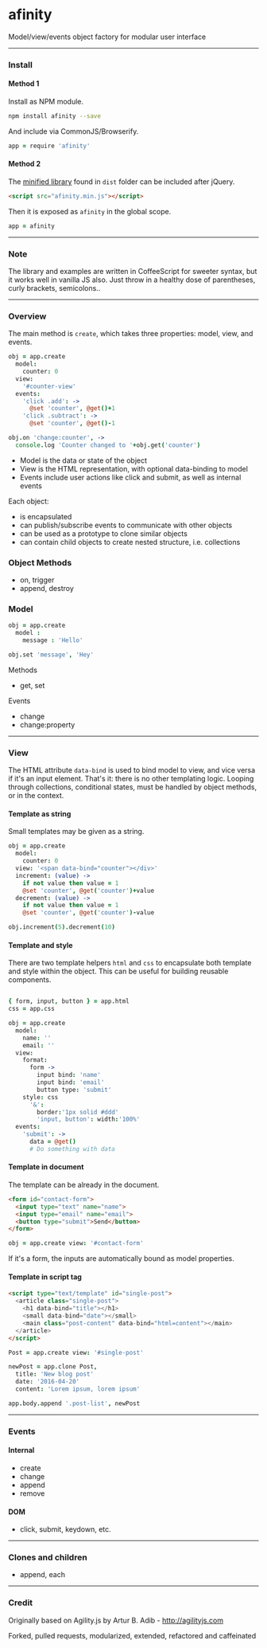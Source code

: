 # afinity

Model/view/events object factory for modular user interface

---

### Install

#### Method 1

Install as NPM module.

```bash
npm install afinity --save
```

And include via CommonJS/Browserify.

```coffeescript
app = require 'afinity'
```

#### Method 2

The [minified library](https://github.com/eliot-akira/afinity/blob/master/dist/afinity.min.js) found in `dist` folder can be included after jQuery.

```html
<script src="afinity.min.js"></script>
```

Then it is exposed as `afinity` in the global scope.

```coffeescript
app = afinity
```

---

### Note

The library and examples are written in CoffeeScript for sweeter syntax, but it works well in vanilla JS also. Just throw in a healthy dose of parentheses, curly brackets, semicolons..

---

### Overview

The main method is `create`, which takes three properties: model, view, and events.

```coffeescript
obj = app.create
  model:
    counter: 0
  view:
    '#counter-view'
  events:
    'click .add': ->
      @set 'counter', @get()+1
    'click .subtract': ->
      @set 'counter', @get()-1

obj.on 'change:counter', ->
  console.log 'Counter changed to '+obj.get('counter')
```

- Model is the data or state of the object
- View is the HTML representation, with optional data-binding to model
- Events include user actions like click and submit, as well as internal events

Each object:

- is encapsulated
- can publish/subscribe events to communicate with other objects
- can be used as a prototype to clone similar objects
- can contain child objects to create nested structure, i.e. collections

### Object Methods

- on, trigger
- append, destroy

### Model

```coffeescript
obj = app.create
  model :
    message : 'Hello'

obj.set 'message', 'Hey'
```

Methods

- get, set

Events

- change
- change:property

---

### View

The HTML attribute `data-bind` is used to bind model to view, and vice versa if it's an input element.  That's it: there is no other templating logic.  Looping through collections, conditional states, must be handled by object methods, or in the context.

#### Template as string

Small templates may be given as a string.

```coffeescript
obj = app.create
  model:
    counter: 0
  view: '<span data-bind="counter"></div>'
  increment: (value) ->
    if not value then value = 1
    @set 'counter', @get('counter')+value
  decrement: (value) ->
    if not value then value = 1
    @set 'counter', @get('counter')-value

obj.increment(5).decrement(10)
```

#### Template and style

There are two template helpers `html` and `css` to encapsulate both template and style within the object. This can be useful for building reusable components.

```coffeescript

{ form, input, button } = app.html
css = app.css

obj = app.create
  model:
    name: ''
    email: ''
  view:
    format:
      form ->
        input bind: 'name'
        input bind: 'email'
        button type: 'submit'
    style: css
      '&':
        border:'1px solid #ddd'
        'input, button': width:'100%'
  events:
    'submit': ->
      data = @get()
      # Do something with data
```

#### Template in document

The template can be already in the document.

```html
<form id="contact-form">
  <input type="text" name="name">
  <input type="email" name="email">
  <button type="submit">Send</button>
</form>
```

```coffeescript
obj = app.create view: '#contact-form'
```

If it's a form, the inputs are automatically bound as model properties.

#### Template in script tag

```html
<script type="text/template" id="single-post">
  <article class="single-post">
    <h1 data-bind="title"></h1>
    <small data-bind="date"></small>
    <main class="post-content" data-bind="html=content"></main>
  </article>
</script>
```

```coffeescript
Post = app.create view: '#single-post'

newPost = app.clone Post,
  title: 'New blog post'
  date: '2016-04-20'
  content: 'Lorem ipsum, lorem ipsum'

app.body.append '.post-list', newPost
```

---

### Events

#### Internal

- create
- change
- append
- remove

#### DOM

- click, submit, keydown, etc.

---

### Clones and children

- append, each

---

### Credit

Originally based on Agility.js by Artur B. Adib - http://agilityjs.com

Forked, pulled requests, modularized, extended, refactored and caffeinated
